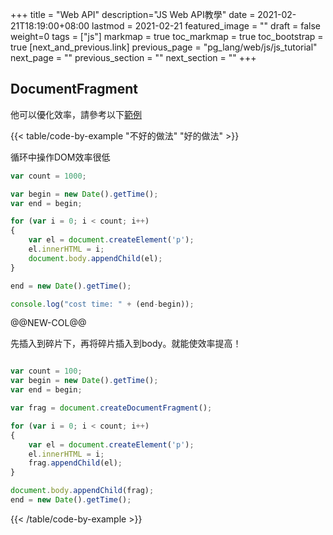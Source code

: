 +++
title = "Web API"
description="JS Web API教學"
date = 2021-02-21T18:19:00+08:00
lastmod = 2021-02-21
featured_image = ""
draft = false
weight=0
tags = ["js"]
markmap = true
toc_markmap = true
toc_bootstrap = true
[next_and_previous.link]
  previous_page = "pg_lang/web/js/js_tutorial"
  next_page = ""
  previous_section = ""
  next_section = ""
+++

## DocumentFragment

他可以優化效率，請參考以下[範例](https://blog.csdn.net/aitangyong/article/details/50351400#:~:text=DocumentFragment%EF%BC%88%E6%96%87%E6%A1%A3%E7%89%87%E6%AE%B5%EF%BC%89%E6%8E%A5%E5%8F%A3%E8%A1%A8%E7%A4%BA,%E4%B8%8D%E4%BC%9A%E5%AF%BC%E8%87%B4%E6%80%A7%E8%83%BD%E9%97%AE%E9%A2%98%E3%80%82)

{{< table/code-by-example "不好的做法" "好的做法" >}}

循环中操作DOM效率很低

```js {linenos=inline,hl_lines=[10]}
var count = 1000;

var begin = new Date().getTime();
var end = begin;

for (var i = 0; i < count; i++)
{
	var el = document.createElement('p');
	el.innerHTML = i;
	document.body.appendChild(el);
}

end = new Date().getTime();

console.log("cost time: " + (end-begin));
```

@@NEW-COL@@

先插入到碎片下，再将碎片插入到body。就能使效率提高！

```js {linenos=inline,hl_lines=[6,12,15]}

var count = 100;
var begin = new Date().getTime();
var end = begin;

var frag = document.createDocumentFragment();

for (var i = 0; i < count; i++)
{
	var el = document.createElement('p');
	el.innerHTML = i;
	frag.appendChild(el);
}

document.body.appendChild(frag);
end = new Date().getTime();
```

{{< /table/code-by-example >}}
